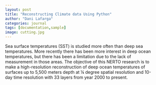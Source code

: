 ```yaml
---
layout: post
title: "Reconstructing Climate data Using Python"
author: "Dani Lafarga"
categories: journal
tags: [documentation,sample]
image: cutting.jpg
---
```


Sea surface temperatures (SST) is studied more often than deep sea temperatures. More recently there has been more interest in deep ocean temperatures, but there has been a limitation due to the lack of measurement in those areas. The objective of this NERTO research is to make a high-resolution reconstruction of deep ocean temperatures of surfaces up to 5,500 meters depth at ¼ degree spatial resolution and 10-day time resolution with 33 layers from year 2000 to present.
